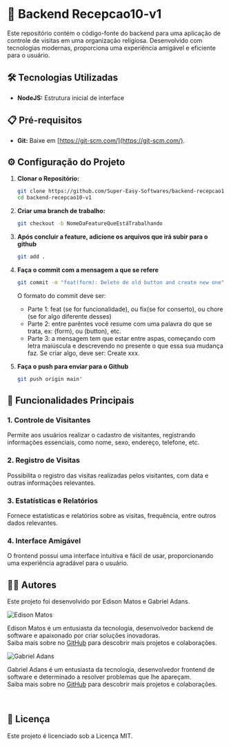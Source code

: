 # 🚀 Backend Recepcao10-v1

Este repositório contém o código-fonte do backend para uma aplicação de controle de visitas em uma organização religiosa. Desenvolvido com tecnologias modernas, proporciona uma experiência amigável e eficiente para o usuário.

## 🛠️ Tecnologias Utilizadas

- **NodeJS:** Estrutura inicial de interface

## 📋 Pré-requisitos  

- **Git:** Baixe em [https://git-scm.com/](https://git-scm.com/).

## ⚙️ Configuração do Projeto

1. **Clonar o Repositório:**

    ```bash
    git clone https://github.com/Super-Easy-Softwares/backend-recepcao10-v1.git
    cd backend-recepcao10-v1
    ```

2. **Criar uma branch de trabalho:**

    ```bash
    git checkout -b NomeDaFeatureQueEstáTrabalhando
    ```

3. **Após concluir a feature, adicione os arquivos que irá subir para o github**

   ```bash
   git add .
   ```

4. **Faça o commit com a mensagem a que se refere**

    ```bash
    git commit -m "feat(form): Delete de old button and create new one"
    ```
    O formato do commit deve ser:
   - Parte 1: feat (se for funcionalidade), ou fix(se for conserto), ou chore (se for algo diferente desses)
   - Parte 2: entre parêntes você resume com uma palavra do que se trata, ex: (form), ou (button), etc.
   - Parte 3: a mensagem tem que estar entre aspas, começando com letra maiúscula e descrevendo no presente o que essa sua mudança faz. Se criar algo, deve ser: Create xxx.

6. **Faça o push para enviar para o Github**

    ```bash
    git push origin main"
    ```

## 📄 Funcionalidades Principais

### 1. Controle de Visitantes

Permite aos usuários realizar o cadastro de visitantes, registrando informações essenciais, como nome, sexo, endereço, telefone, etc.

### 2. Registro de Visitas

Possibilita o registro das visitas realizadas pelos visitantes, com data e outras informações relevantes.

### 3. Estatísticas e Relatórios

Fornece estatísticas e relatórios sobre as visitas, frequência, entre outros dados relevantes.

### 4. Interface Amigável

O frontend possui uma interface intuitiva e fácil de usar, proporcionando uma experiência agradável para o usuário.

## 🧑‍💻 Autores

Este projeto foi desenvolvido por Edison Matos e Gabriel Adans.

![Edison Matos](https://avatars.githubusercontent.com/u/17342047?s=200)

Edison Matos é um entusiasta da tecnologia, desenvolvedor backend de software e apaixonado por criar soluções inovadoras.<br>
Saiba mais sobre no [GitHub](https://github.com/EdisonMatos) para descobrir mais projetos e colaborações.

![Gabriel Adans](https://avatars.githubusercontent.com/u/100776512?s=200)

Gabriel Adans é um entusiasta da tecnologia, desenvolvedor frontend de software e determinado a resolver problemas que lhe apareçam.<br>
Saiba mais sobre no [GitHub](https://github.com/GabrielAdans) para descobrir mais projetos e colaborações.


<br>

## 📄 Licença

Este projeto é licenciado sob a Licença MIT.
